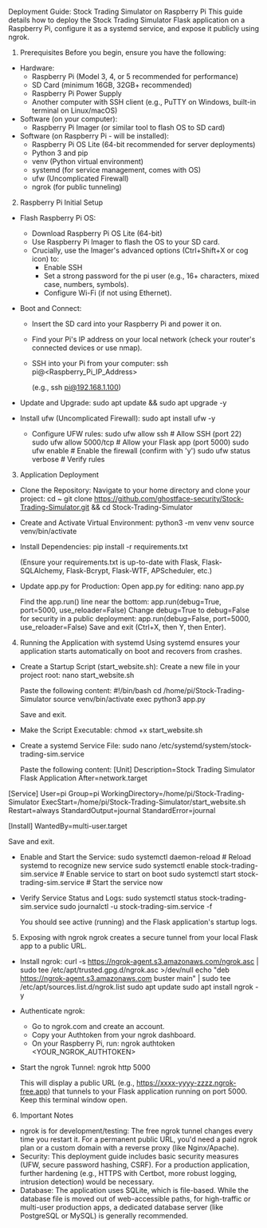 Deployment Guide: Stock Trading Simulator on Raspberry Pi
This guide details how to deploy the Stock Trading Simulator Flask application on a Raspberry Pi, configure it as a systemd service, and expose it publicly using ngrok.
1. Prerequisites
Before you begin, ensure you have the following:
 * Hardware:
   * Raspberry Pi (Model 3, 4, or 5 recommended for performance)
   * SD Card (minimum 16GB, 32GB+ recommended)
   * Raspberry Pi Power Supply
   * Another computer with SSH client (e.g., PuTTY on Windows, built-in terminal on Linux/macOS)
 * Software (on your computer):
   * Raspberry Pi Imager (or similar tool to flash OS to SD card)
 * Software (on Raspberry Pi - will be installed):
   * Raspberry Pi OS Lite (64-bit recommended for server deployments)
   * Python 3 and pip
   * venv (Python virtual environment)
   * systemd (for service management, comes with OS)
   * ufw (Uncomplicated Firewall)
   * ngrok (for public tunneling)
2. Raspberry Pi Initial Setup
 * Flash Raspberry Pi OS:
   * Download Raspberry Pi OS Lite (64-bit)
   * Use Raspberry Pi Imager to flash the OS to your SD card.
   * Crucially, use the Imager's advanced options (Ctrl+Shift+X or cog icon) to:
     * Enable SSH
     * Set a strong password for the pi user (e.g., 16+ characters, mixed case, numbers, symbols).
     * Configure Wi-Fi (if not using Ethernet).
 * Boot and Connect:
   * Insert the SD card into your Raspberry Pi and power it on.
   * Find your Pi's IP address on your local network (check your router's connected devices or use nmap).
   * SSH into your Pi from your computer:
     ssh pi@<Raspberry_Pi_IP_Address>

     (e.g., ssh pi@192.168.1.100)
 * Update and Upgrade:
   sudo apt update && sudo apt upgrade -y

 * Install ufw (Uncomplicated Firewall):
   sudo apt install ufw -y

   * Configure UFW rules:
     sudo ufw allow ssh        # Allow SSH (port 22)
sudo ufw allow 5000/tcp   # Allow your Flask app (port 5000)
sudo ufw enable           # Enable the firewall (confirm with 'y')
sudo ufw status verbose   # Verify rules

3. Application Deployment
 * Clone the Repository:
   Navigate to your home directory and clone your project:
   cd ~
git clone https://github.com/ghostface-security/Stock-Trading-Simulator.git && cd Stock-Trading-Simulator

 * Create and Activate Virtual Environment:
   python3 -m venv venv
source venv/bin/activate

 * Install Dependencies:
   pip install -r requirements.txt

   (Ensure your requirements.txt is up-to-date with Flask, Flask-SQLAlchemy, Flask-Bcrypt, Flask-WTF, APScheduler, etc.)
 * Update app.py for Production:
   Open app.py for editing:
   nano app.py

   Find the app.run() line near the bottom:
   app.run(debug=True, port=5000, use_reloader=False)
   Change debug=True to debug=False for security in a public deployment:
   app.run(debug=False, port=5000, use_reloader=False)
   Save and exit (Ctrl+X, then Y, then Enter).
4. Running the Application with systemd
Using systemd ensures your application starts automatically on boot and recovers from crashes.
 * Create a Startup Script (start_website.sh):
   Create a new file in your project root:
   nano start_website.sh

   Paste the following content:
   #!/bin/bash
cd /home/pi/Stock-Trading-Simulator
source venv/bin/activate
exec python3 app.py

   Save and exit.
 * Make the Script Executable:
   chmod +x start_website.sh

 * Create a systemd Service File:
   sudo nano /etc/systemd/system/stock-trading-sim.service

   Paste the following content:
   [Unit]
Description=Stock Trading Simulator Flask Application
After=network.target

[Service]
User=pi
Group=pi
WorkingDirectory=/home/pi/Stock-Trading-Simulator
ExecStart=/home/pi/Stock-Trading-Simulator/start_website.sh
Restart=always
StandardOutput=journal
StandardError=journal

[Install]
WantedBy=multi-user.target

   Save and exit.
 * Enable and Start the Service:
   sudo systemctl daemon-reload           # Reload systemd to recognize new service
sudo systemctl enable stock-trading-sim.service # Enable service to start on boot
sudo systemctl start stock-trading-sim.service  # Start the service now

 * Verify Service Status and Logs:
   sudo systemctl status stock-trading-sim.service
sudo journalctl -u stock-trading-sim.service -f

   You should see active (running) and the Flask application's startup logs.
5. Exposing with ngrok
ngrok creates a secure tunnel from your local Flask app to a public URL.
 * Install ngrok:
   curl -s https://ngrok-agent.s3.amazonaws.com/ngrok.asc | sudo tee /etc/apt/trusted.gpg.d/ngrok.asc >/dev/null
echo "deb https://ngrok-agent.s3.amazonaws.com buster main" | sudo tee /etc/apt/sources.list.d/ngrok.list
sudo apt update
sudo apt install ngrok -y

 * Authenticate ngrok:
   * Go to ngrok.com and create an account.
   * Copy your Authtoken from your ngrok dashboard.
   * On your Raspberry Pi, run:
     ngrok authtoken <YOUR_NGROK_AUTHTOKEN>

 * Start the ngrok Tunnel:
   ngrok http 5000

   This will display a public URL (e.g., https://xxxx-yyyy-zzzz.ngrok-free.app) that tunnels to your Flask application running on port 5000. Keep this terminal window open.
6. Important Notes
 * ngrok is for development/testing: The free ngrok tunnel changes every time you restart it. For a permanent public URL, you'd need a paid ngrok plan or a custom domain with a reverse proxy (like Nginx/Apache).
 * Security: This deployment guide includes basic security measures (UFW, secure password hashing, CSRF). For a production application, further hardening (e.g., HTTPS with Certbot, more robust logging, intrusion detection) would be necessary.
 * Database: The application uses SQLite, which is file-based. While the database file is moved out of web-accessible paths, for high-traffic or multi-user production apps, a dedicated database server (like PostgreSQL or MySQL) is generally recommended.

